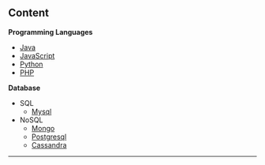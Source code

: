 ## Content

**Programming Languages**
  * [Java](https://srimuthurajesh.github.io/Tech-Notes/Java)
  * [JavaScript](https://srimuthurajesh.github.io/Tech-Notes/Java%20script)
  * [Python](https://srimuthurajesh.github.io/Tech-Notes/Python)
  * [PHP](https://srimuthurajesh.github.io/Tech-Notes/PHP)

**Database**
  * SQL
      * [Mysql](https://srimuthurajesh.github.io/Tech-Notes/SQL/mysql.html)
  * NoSQL
      * [Mongo](https://srimuthurajesh.github.io/Tech-Notes/NoSql/Mongo.html)
      * [Postgresql](https://srimuthurajesh.github.io/Tech-Notes/NoSql/Mongo.html)
      * [Cassandra](https://srimuthurajesh.github.io/Tech-Notes/NoSql/Cassandra.html)


----
